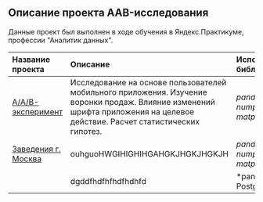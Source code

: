 ## Описание проекта AAB-исследования

Данные проект был выполнен в ходе обучения в Яндекс.Практикуме, профессии "Аналитик данных".

| Название проекта | Описание | Используемые библиотеки | 
| :---------------------- | :---------------------- | :---------------------- |
| [A/A/B-эксперимент](aab_testing) | Исследование на основе пользователей мобильного приложения. Изучение воронки продаж. Влияние изменений шрифта приложения на целевое действие. Расчет статистических гипотез.| *pandas,* *scipy,* *numpy,* *plotly,* *matplotlib*|
| [Заведения г. Москва](msc_folium) | ouhguoHWGIHIGHIHGAHGKJHGKJHGKJH |  *pandas,* *scipy,* *numpy,* *plotly,* *matplotlib* |
| [](SQLfinal) | dgddfhdfhfhdfhdhfd |*pandas, PostgreSQL * |
